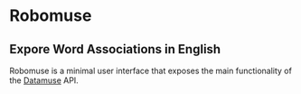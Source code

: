 # Robomuse

## Expore Word Associations in English
Robomuse is a minimal user interface that exposes the main functionality of the [Datamuse](https://www.datamuse/com/) API. 